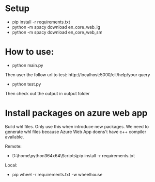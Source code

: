 # Setup
- pip install -r requirements.txt
- python -m spacy download en_core_web_lg
- python -m spacy download en_core_web_sm



# How to use:

- python main.py

Then user the follow url to test:
http://localhost:5000/cli/help/your query

- python test.py

Then check out the output in output folder

# Install packages on azure web app

Build whl files. Only use this when introduce new packages.
We need to generate whl files because Azure Web App doens't have c++ compiler available.

Remote:
- D:\home\python364x64\Scripts\pip install -r requirements.txt

Local:
- pip wheel -r requirements.txt -w wheelhouse
